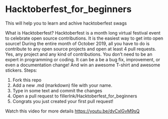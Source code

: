 # Hacktoberfest_for_beginners
This will help you to learn and achive hacktoberfest  swags 

What is Hacktoberfest?
Hacktoberfest is a month long virtual festival event to celebrate open source contributions.
It is the easiest way to get into open source!
During the entire month of October 2019, all you have to do is contribute to any open source projects and open at least 4 pull requests. Yes, any project and any kind of contributions. You don’t need to be an expert in programming or coding. It can be a be a bug fix, improvement, or even a documentation change! And win an awesome T-shirt and awesome stickers.
Steps:

1. Fork this repo
2. Add a new .md (markdown) file with your name.
3. Type in some text and commit the changes
4. Open a pull request to fillerInk/Hacktoberfest_for_beginners
5. Congrats you just created your first pull request!

Watch this video for more details https://youtu.be/dvCxlGvM9sQ


